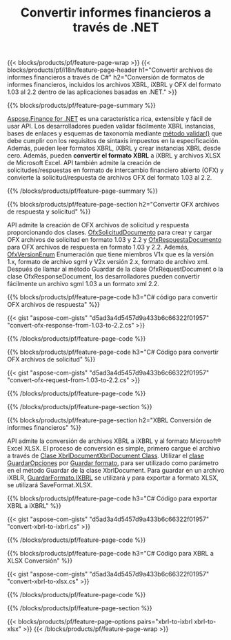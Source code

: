 ﻿---
title: Convertir informes financieros a través de .NET
url: /es/net/conversion/
description:  Código C# para convertir informes financieros en formatos de archivo XBRL, iXBRL(inline xbrl) y OFX a través de la biblioteca .NET.
---
{{< blocks/products/pf/feature-page-wrap >}}
{{< blocks/products/pf/i18n/feature-page-header h1="Convertir archivos de informes financieros a través de C#" h2="Conversión de formatos de informes financieros, incluidos los archivos XBRL, iXBRL y OFX del formato 1.03 al 2.2 dentro de las aplicaciones basadas en .NET." >}}

{{% blocks/products/pf/feature-page-summary %}}

[Aspose.Finance for .NET](https://products.aspose.com/finance/net/) es una característica rica, extensible y fácil de usar API. Los desarrolladores pueden validar fácilmente XBRL instancias, bases de enlaces y esquemas de taxonomía mediante [método validar()](https://apireference.aspose.com/finance/net/aspose.finance.xbrl/xbrlinstance/methods/validate) que debe cumplir con los requisitos de sintaxis impuestos en la especificación. Además, pueden leer formatos XBRL, iXBRL y crear instancias XBRL desde cero. Además, pueden **convertir el formato XBRL** a iXBRL y archivos XLSX de Microsoft Excel. API también admite la creación de solicitudes/respuestas en formato de intercambio financiero abierto (OFX) y convierte la solicitud/respuesta de archivos OFX del formato 1.03 al 2.2.

{{% /blocks/products/pf/feature-page-summary %}}

{{% blocks/products/pf/feature-page-section h2="Convertir OFX archivos de respuesta y solicitud" %}}

API admite la creación de OFX archivos de solicitud y respuesta proporcionando dos clases. [OfxSolicitudDocumento](https://apireference.aspose.com/finance/net/aspose.finance.ofx/ofxrequestdocument) para crear y cargar OFX archivos de solicitud en formato 1.03 y 2.2 y [OfxRespuestaDocumento](https://apireference.aspose.com/finance/net/aspose.finance.ofx/ofxresponsedocument) para OFX archivos de respuesta en formato 1.03 y 2.2. Además, [OfxVersionEnum](https://apireference.aspose.com/finance/net/aspose.finance.ofx/ofxversionenum) Enumeración que tiene miembros V1x que es la versión 1.x, formato de archivo sgml y V2x versión 2.x, formato de archivo xml. Después de llamar al método Guardar de la clase OfxRequestDocument o la clase OfxResponseDocument, los desarrolladores pueden convertir fácilmente un archivo sgml 1.03 a un formato xml 2.2.


{{% blocks/products/pf/feature-page-code h3="C# código para convertir OFX archivos de respuesta" %}}

{{< gist "aspose-com-gists" "d5ad3a4d5457d9a433b6c66322f01957" "convert-ofx-response-from-1.03-to-2.2.cs" >}} 

{{% /blocks/products/pf/feature-page-code %}}

{{% blocks/products/pf/feature-page-code h3="C# Código para convertir OFX archivos de solicitud" %}}

{{< gist "aspose-com-gists" "d5ad3a4d5457d9a433b6c66322f01957" "convert-ofx-request-from-1.03-to-2.2.cs" >}} 

{{% /blocks/products/pf/feature-page-code %}}

{{% /blocks/products/pf/feature-page-section %}}

{{% blocks/products/pf/feature-page-section h2="XBRL Conversión de informes financieros" %}}

API admite la conversión de archivos XBRL a iXBRL y al formato Microsoft® Excel XLSX. El proceso de conversión es simple, primero cargue el archivo a través de [Clase XbrlDocumentXbrlDocument Class](https://apireference.aspose.com/finance/net/aspose.finance.xbrl/xbrldocument). Utilizar el [clase GuardarOpciones](https://apireference.aspose.com/finance/net/aspose.finance.xbrl/saveoptions) por [Guardar formato](https://apireference.aspose.com/finance/net/aspose.finance.xbrl/saveoptions/properties/saveformat), para ser utilizado como parámetro en el método Guardar de la clase XbrlDocument. Para guardar en un archivo iXBLR, [GuardarFormato.IXBRL](https://apireference.aspose.com/finance/net/aspose.finance.xbrl/saveformat) se utilizará y para exportar a formato XLSX, se utilizará SaveFormat.XLSX.

{{% blocks/products/pf/feature-page-code h3="C# Código para exportar XBRL a iXBRL" %}}

{{< gist "aspose-com-gists" "d5ad3a4d5457d9a433b6c66322f01957" "convert-xbrl-to-ixbrl.cs" >}} 

{{% /blocks/products/pf/feature-page-code %}}

{{% blocks/products/pf/feature-page-code h3="C# Código para XBRL a XLSX Conversión" %}}

{{< gist "aspose-com-gists" "d5ad3a4d5457d9a433b6c66322f01957" "convert-xbrl-to-xlsx.cs" >}} 

{{% /blocks/products/pf/feature-page-code %}}

{{% /blocks/products/pf/feature-page-section %}}

{{< blocks/products/pf/feature-page-options pairs="xbrl-to-ixbrl xbrl-to-xlsx" >}}
{{< /blocks/products/pf/feature-page-wrap >}}
